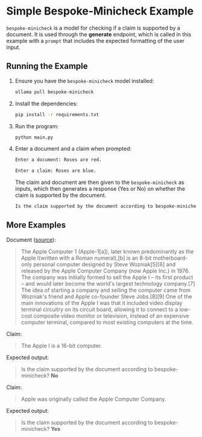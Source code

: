 # Simple Bespoke-Minicheck Example

`bespoke-minicheck` is a model for checking if a claim is supported by a document. It is used through the **generate** endpoint, which is called in this example with a `prompt` that includes the expected formatting of the user input. 

## Running the Example

1. Ensure you have the `bespoke-minicheck` model installed:

   ```bash
   ollama pull bespoke-minicheck
   ```

2. Install the dependencies:

   ```bash
   pip install -r requirements.txt
   ```

3. Run the program:

   ```bash
   python main.py
   ```

4. Enter a document and a claim when prompted:

   ```bash
   Enter a document: Roses are red.

   Enter a claim: Roses are blue. 
   ```

   The claim and document are then given to the `bespoke-minicheck` as inputs, which then generates a response (Yes or No) on whether the claim is supported by the document.

   ```bash
   Is the claim supported by the document according to bespoke-minicheck? No
   ```

## More Examples

Document ([source](https://en.wikipedia.org/wiki/Apple_I)): 
> The Apple Computer 1 (Apple-1[a]), later known predominantly as the Apple I(written with a Roman numeral),[b] is an 8-bit motherboard-only personal computer designed by Steve Wozniak[5][6] and released by the Apple Computer Company (now Apple Inc.) in 1976. The company was initially formed to sell the Apple I – its first product – and would later become the world's largest technology company.[7] The idea of starting a company and selling the computer came from Wozniak's friend and Apple co-founder Steve Jobs.[8][9] One of the main innovations of the Apple I was that it included video display terminal circuitry on its circuit board, allowing it to connect to a low-cost composite video monitor or television, instead of an expensive computer terminal, compared to most existing computers at the time.

Claim: 
>The Apple I is a 16-bit computer.

Expected output:
>Is the claim supported by the document according to bespoke-minicheck? **No**

Claim: 
>Apple was originally called the Apple Computer Company.

Expected output:
>Is the claim supported by the document according to bespoke-minicheck? **Yes**
